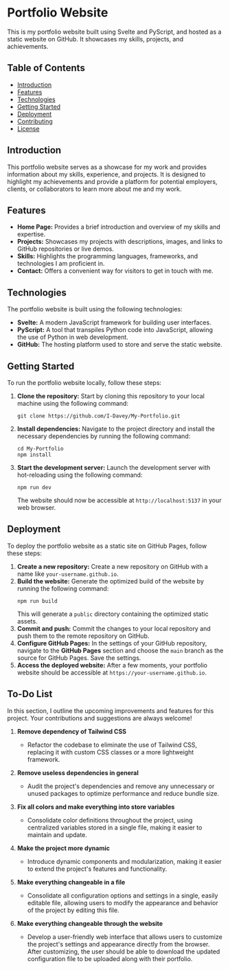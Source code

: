 # Portfolio Website

This is my portfolio website built using Svelte and PyScript, and hosted as a static website on GitHub. It showcases my skills, projects, and achievements.

## Table of Contents
- [Introduction](#introduction)
- [Features](#features)
- [Technologies](#technologies)
- [Getting Started](#getting-started)
- [Deployment](#deployment)
- [Contributing](#contributing)
- [License](#license)

## Introduction
This portfolio website serves as a showcase for my work and provides information about my skills, experience, and projects. It is designed to highlight my achievements and provide a platform for potential employers, clients, or collaborators to learn more about me and my work.

## Features
- **Home Page:** Provides a brief introduction and overview of my skills and expertise.
- **Projects:** Showcases my projects with descriptions, images, and links to GitHub repositories or live demos.
- **Skills:** Highlights the programming languages, frameworks, and technologies I am proficient in.
- **Contact:** Offers a convenient way for visitors to get in touch with me.

## Technologies
The portfolio website is built using the following technologies:

- **Svelte:** A modern JavaScript framework for building user interfaces.
- **PyScript:** A tool that transpiles Python code into JavaScript, allowing the use of Python in web development.
- **GitHub:** The hosting platform used to store and serve the static website.

## Getting Started
To run the portfolio website locally, follow these steps:

1. **Clone the repository:** Start by cloning this repository to your local machine using the following command:
   ```
   git clone https://github.com/I-Davey/My-Portfolio.git
   ```
2. **Install dependencies:** Navigate to the project directory and install the necessary dependencies by running the following command:
   ```
   cd My-Portfolio
   npm install
   ```
3. **Start the development server:** Launch the development server with hot-reloading using the following command:
   ```
   npm run dev
   ```
   The website should now be accessible at `http://localhost:5137` in your web browser.

## Deployment
To deploy the portfolio website as a static site on GitHub Pages, follow these steps:

1. **Create a new repository:** Create a new repository on GitHub with a name like `your-username.github.io`.
2. **Build the website:** Generate the optimized build of the website by running the following command:
   ```
   npm run build
   ```
   This will generate a `public` directory containing the optimized static assets.
3. **Commit and push:** Commit the changes to your local repository and push them to the remote repository on GitHub.
4. **Configure GitHub Pages:** In the settings of your GitHub repository, navigate to the **GitHub Pages** section and choose the `main` branch as the source for GitHub Pages. Save the settings.
5. **Access the deployed website:** After a few moments, your portfolio website should be accessible at `https://your-username.github.io`.


## To-Do List

In this section, I outline the upcoming improvements and features for this project. Your contributions and suggestions are always welcome!

1. **Remove dependency of Tailwind CSS**
   - Refactor the codebase to eliminate the use of Tailwind CSS, replacing it with custom CSS classes or a more lightweight framework.

2. **Remove useless dependencies in general**
   - Audit the project's dependencies and remove any unnecessary or unused packages to optimize performance and reduce bundle size.

3. **Fix all colors and make everything into store variables**
   - Consolidate color definitions throughout the project, using centralized variables stored in a single file, making it easier to maintain and update.

4. **Make the project more dynamic**
   - Introduce dynamic components and modularization, making it easier to extend the project's features and functionality.

5. **Make everything changeable in a file**
   - Consolidate all configuration options and settings in a single, easily editable file, allowing users to modify the appearance and behavior of the project by editing this file.

6. **Make everything changeable through the website**
   - Develop a user-friendly web interface that allows users to customize the project's settings and appearance directly from the browser. After customizing, the user should be able to download the updated configuration file to be uploaded along with their portfolio.

